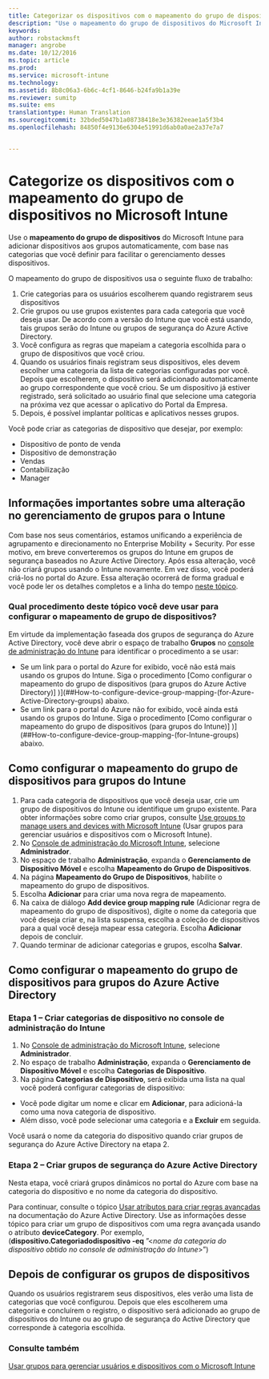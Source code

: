 ```yaml
---
title: Categorizar os dispositivos com o mapeamento do grupo de dispositivos | Microsoft Intune
description: "Use o mapeamento do grupo de dispositivos do Microsoft Intune para agrupar dispositivos em categorias que você define para facilitar o gerenciamento desses dispositivos."
keywords: 
author: robstackmsft
manager: angrobe
ms.date: 10/12/2016
ms.topic: article
ms.prod: 
ms.service: microsoft-intune
ms.technology: 
ms.assetid: 8b8c06a3-6b6c-4cf1-8646-b24fa9b1a39e
ms.reviewer: sumitp
ms.suite: ems
translationtype: Human Translation
ms.sourcegitcommit: 32bded5047b1a08738418e3e36382eeae1a5f3b4
ms.openlocfilehash: 84850f4e9136e6304e51991d6ab0a0ae2a37e7a7


---
```


# Categorize os dispositivos com o mapeamento do grupo de dispositivos no Microsoft Intune
Use o **mapeamento do grupo de dispositivos** do Microsoft Intune para adicionar dispositivos aos grupos automaticamente, com base nas categorias que você definir para facilitar o gerenciamento desses dispositivos. 

O mapeamento do grupo de dispositivos usa o seguinte fluxo de trabalho:
1. Crie categorias para os usuários escolherem quando registrarem seus dispositivos
2. Crie grupos ou use grupos existentes para cada categoria que você deseja usar. De acordo com a versão do Intune que você está usando, tais grupos serão do Intune ou grupos de segurança do Azure Active Directory.
2. Você configura as regras que mapeiam a categoria escolhida para o grupo de dispositivos que você criou.
3. Quando os usuários finais registram seus dispositivos, eles devem escolher uma categoria da lista de categorias configuradas por você. Depois que escolherem, o dispositivo será adicionado automaticamente ao grupo correspondente que você criou. Se um dispositivo já estiver registrado, será solicitado ao usuário final que selecione uma categoria na próxima vez que acessar o aplicativo do Portal da Empresa.
4. Depois, é possível implantar políticas e aplicativos nesses grupos.

Você pode criar as categorias de dispositivo que desejar, por exemplo:
* Dispositivo de ponto de venda
* Dispositivo de demonstração
* Vendas
* Contabilização
* Manager

## Informações importantes sobre uma alteração no gerenciamento de grupos para o Intune

Com base nos seus comentários, estamos unificando a experiência de agrupamento e direcionamento no Enterprise Mobility + Security. Por esse motivo, em breve converteremos os grupos do Intune em grupos de segurança baseados no Azure Active Directory. Após essa alteração, você não criará grupos usando o Intune novamente. Em vez disso, você poderá criá-los no portal do Azure. Essa alteração ocorrerá de forma gradual e você pode ler os detalhes completos e a linha do tempo [neste tópico](use-groups-to-manage-users-and-devices-with-microsoft-intune.md).

### Qual procedimento deste tópico você deve usar para configurar o mapeamento de grupo de dispositivos?

Em virtude da implementação faseada dos grupos de segurança do Azure Active Directory, você deve abrir o espaço de trabalho **Grupos** no [console de administração do Intune](https://manage.microsoft.com) para identificar o procedimento a se usar:

-  Se um link para o portal do Azure for exibido, você não está mais usando os grupos do Intune. Siga o procedimento [Como configurar o mapeamento do grupo de dispositivos (para grupos do Azure Active Directory)] )](##How-to-configure-device-group-mapping-(for-Azure-Active-Directory-groups) abaixo.
-  Se um link para o portal do Azure não for exibido, você ainda está usando os grupos do Intune. Siga o procedimento [Como configurar o mapeamento do grupo de dispositivos (para grupos do Intune)] )](##How-to-configure-device-group-mapping-(for-Intune-groups) abaixo.

## Como configurar o mapeamento do grupo de dispositivos para grupos do Intune
1. Para cada categoria de dispositivos que você deseja usar, crie um grupo de dispositivos do Intune ou identifique um grupo existente. Para obter informações sobre como criar grupos, consulte [Use groups to manage users and devices with Microsoft Intune](use-groups-to-manage-users-and-devices-with-microsoft-intune.md) (Usar grupos para gerenciar usuários e dispositivos com o Microsoft Intune).
2. No [Console de administração do Microsoft Intune](https://manage.microsoft.com), selecione **Administrador**.
3. No espaço de trabalho **Administração**, expanda o **Gerenciamento de Dispositivo Móvel** e escolha **Mapeamento do Grupo de Dispositivos**.
4. Na página **Mapeamento do Grupo de Dispositivos**, habilite o mapeamento do grupo de dispositivos.
5. Escolha **Adicionar** para criar uma nova regra de mapeamento.
6. Na caixa de diálogo **Add device group mapping rule** (Adicionar regra de mapeamento do grupo de dispositivos), digite o nome da categoria que você deseja criar e, na lista suspensa, escolha a coleção de dispositivos para a qual você deseja mapear essa categoria. Escolha **Adicionar** depois de concluir.
7. Quando terminar de adicionar categorias e grupos, escolha **Salvar**.



## Como configurar o mapeamento do grupo de dispositivos para grupos do Azure Active Directory

### Etapa 1 – Criar categorias de dispositivo no console de administração do Intune
1. No [Console de administração do Microsoft Intune](https://manage.microsoft.com), selecione **Administrador**.
3. No espaço de trabalho **Administração**, expanda o **Gerenciamento de Dispositivo Móvel** e escolha **Categorias de Dispositivo**.
4. Na página **Categorias de Dispositivo**, será exibida uma lista na qual você poderá configurar categorias de dispositivo: 
- Você pode digitar um nome e clicar em **Adicionar**, para adicioná-la como uma nova categoria de dispositivo.
- Além disso, você pode selecionar uma categoria e a **Excluir** em seguida.

Você usará o nome da categoria do dispositivo quando criar grupos de segurança do Azure Active Directory na etapa 2.

### Etapa 2 – Criar grupos de segurança do Azure Active Directory

Nesta etapa, você criará grupos dinâmicos no portal do Azure com base na categoria do dispositivo e no nome da categoria do dispositivo.

Para continuar, consulte o tópico [Usar atributos para criar regras avançadas](https://azure.microsoft.com/en-us/documentation/articles/active-directory-accessmanagement-groups-with-advanced-rules/#using-attributes-to-create-rules-for-device-objects) na documentação do Azure Active Directory.
Use as informações desse tópico para criar um grupo de dispositivos com uma regra avançada usando o atributo **deviceCategory**.
Por exemplo, (**dispositivo.Categoriadodispositivo -eq** ”<*nome da categoria do dispositivo obtido no console de administração do Intune*>”)


## Depois de configurar os grupos de dispositivos

Quando os usuários registrarem seus dispositivos, eles verão uma lista de categorias que você configurou. Depois que eles escolherem uma categoria e concluírem o registro, o dispositivo será adicionado ao grupo de dispositivos do Intune ou ao grupo de segurança do Active Directory que corresponde à categoria escolhida.

### Consulte também
[Usar grupos para gerenciar usuários e dispositivos com o Microsoft Intune](use-groups-to-manage-users-and-devices-with-microsoft-intune.md)


<!--HONumber=Oct16_HO2-->


